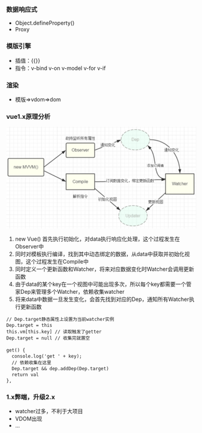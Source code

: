 ### 数据响应式
- Object.defineProperty()
- Proxy

### 模版引擎
- 插值：{{}}
- 指令：v-bind v-on v-model v-for v-if

### 渲染
- 模版=>vdom=>dom

### vue1.x原理分析
<img width="700" src="./images/20200913175628.jpg" />

1. new Vue() 首先执行初始化，对data执行响应化处理，这个过程发生在Observer中
2. 同时对模板执行编译，找到其中动态绑定的数据，从data中获取并初始化视图，这个过程发生在Compile中
3. 同时定义一个更新函数和Watcher，将来对应数据变化时Watcher会调用更新函数
4. 由于data的某个key在一个视图中可能出现多次，所以每个key都需要一个管家Dep来管理多个Watcher，依赖收集watcher
5. 将来data中数据一旦发生变化，会首先找到对应的Dep，通知所有Watcher执行更新函数

```
// Dep.target静态属性上设置为当前watcher实例
Dep.target = this
this.vm[this.key] // 读取触发了getter
Dep.target = null // 收集完就置空

get() {
  console.log('get ' + key);
  // 依赖收集在这里
  Dep.target && dep.addDep(Dep.target)
  return val
},
```

### 1.x弊端，升级2.x

- watcher过多，不利于大项目
- VDOM出现
- ...